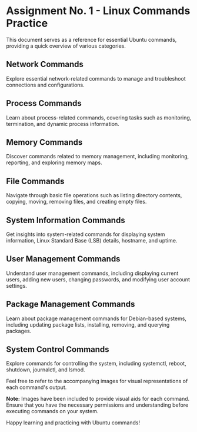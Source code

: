 # Assignment No. 1 - Linux Commands Practice

This document serves as a reference for essential Ubuntu commands, providing a quick overview of various categories.

## Network Commands

Explore essential network-related commands to manage and troubleshoot connections and configurations.

## Process Commands

Learn about process-related commands, covering tasks such as monitoring, termination, and dynamic process information.

## Memory Commands

Discover commands related to memory management, including monitoring, reporting, and exploring memory maps.

## File Commands

Navigate through basic file operations such as listing directory contents, copying, moving, removing files, and creating empty files.

## System Information Commands

Get insights into system-related commands for displaying system information, Linux Standard Base (LSB) details, hostname, and uptime.

## User Management Commands

Understand user management commands, including displaying current users, adding new users, changing passwords, and modifying user account settings.

## Package Management Commands

Learn about package management commands for Debian-based systems, including updating package lists, installing, removing, and querying packages.

## System Control Commands

Explore commands for controlling the system, including systemctl, reboot, shutdown, journalctl, and lsmod.

Feel free to refer to the accompanying images for visual representations of each command's output.

**Note:** Images have been included to provide visual aids for each command. Ensure that you have the necessary permissions and understanding before executing commands on your system.

Happy learning and practicing with Ubuntu commands!
